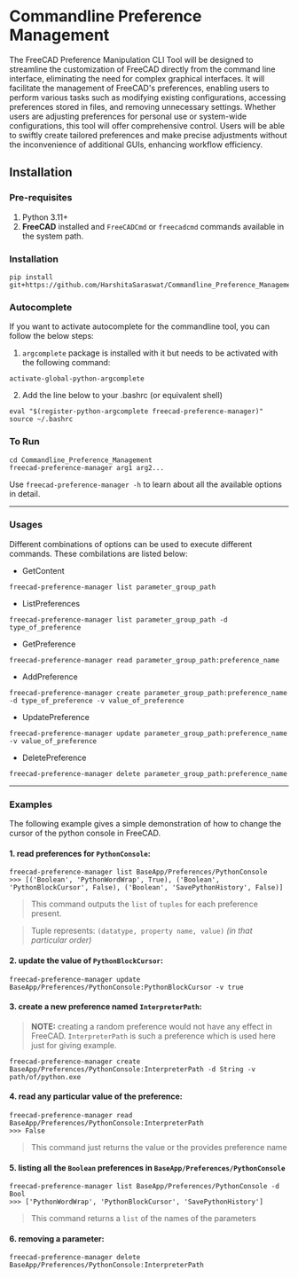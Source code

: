 # Commandline Preference Management
The FreeCAD Preference Manipulation CLI Tool will be designed to streamline the customization of FreeCAD directly from the command line interface, eliminating the need for complex graphical interfaces. It will facilitate the management of FreeCAD's preferences, enabling users to perform various tasks such as modifying existing configurations, accessing preferences stored in files, and removing unnecessary settings. Whether users are adjusting preferences for personal use or system-wide configurations, this tool will offer comprehensive control. Users will be able to swiftly create tailored preferences and make precise adjustments without the inconvenience of additional GUIs, enhancing workflow efficiency.

## Installation

### Pre-requisites
1. Python 3.11+
1. **FreeCAD** installed and `FreeCADCmd` or `freecadcmd` commands available in the system path.

### Installation
```shell
pip install git+https://github.com/HarshitaSaraswat/Commandline_Preference_Management.git
```

### Autocomplete
If you want to activate autocomplete for the commandline tool, you can follow the below steps:
1. `argcomplete` package is installed with it but needs to be activated with the following command:
```shell
activate-global-python-argcomplete
```
2. Add the line below to your .bashrc (or equivalent shell)
```shell
eval "$(register-python-argcomplete freecad-preference-manager)"
source ~/.bashrc
```

### To Run
```shell
cd Commandline_Preference_Management
freecad-preference-manager arg1 arg2...
```

Use `freecad-preference-manager -h` to learn about all the available options in detail.

---

### Usages

Different combinations of options can be used to execute different commands. These combilations are listed below:
- GetContent
```shell
freecad-preference-manager list parameter_group_path
```
- ListPreferences
```shell
freecad-preference-manager list parameter_group_path -d type_of_preference
```

- GetPreference
```shell
freecad-preference-manager read parameter_group_path:preference_name
```
- AddPreference
```shell
freecad-preference-manager create parameter_group_path:preference_name -d type_of_preference -v value_of_preference
```
- UpdatePreference
```shell
freecad-preference-manager update parameter_group_path:preference_name -v value_of_preference
```
- DeletePreference
```shell
freecad-preference-manager delete parameter_group_path:preference_name
```

---


### Examples
The following example gives a simple demonstration of how to change the cursor of the python console in FreeCAD.

#### 1. read preferences for `PythonConsole`:
```shell
freecad-preference-manager list BaseApp/Preferences/PythonConsole
>>> [('Boolean', 'PythonWordWrap', True), ('Boolean', 'PythonBlockCursor', False), ('Boolean', 'SavePythonHistory', False)]
```
> This command outputs the `list` of `tuples` for each preference present.

> Tuple represents: `(datatype, property name, value)` _(in that particular order)_


#### 2. update the value of `PythonBlockCursor`:
```shell
freecad-preference-manager update BaseApp/Preferences/PythonConsole:PythonBlockCursor -v true
```

#### 3. create a new preference named `InterpreterPath`:
> **NOTE:** creating a random preference would not have any effect in FreeCAD. `InterpreterPath` is such a preference which is used here just for giving example.
```shell
freecad-preference-manager create BaseApp/Preferences/PythonConsole:InterpreterPath -d String -v path/of/python.exe
```

#### 4. read any particular value of the preference:
```shell
freecad-preference-manager read BaseApp/Preferences/PythonConsole:InterpreterPath
>>> False
```
> This command just returns the value or the provides preference name

#### 5. listing all the `Boolean` preferences in `BaseApp/Preferences/PythonConsole`
```shell
freecad-preference-manager list BaseApp/Preferences/PythonConsole -d Bool
>>> ['PythonWordWrap', 'PythonBlockCursor', 'SavePythonHistory']
```
> This command returns a `list` of the names of the parameters

#### 6. removing a parameter:
```shell
freecad-preference-manager delete BaseApp/Preferences/PythonConsole:InterpreterPath
```
